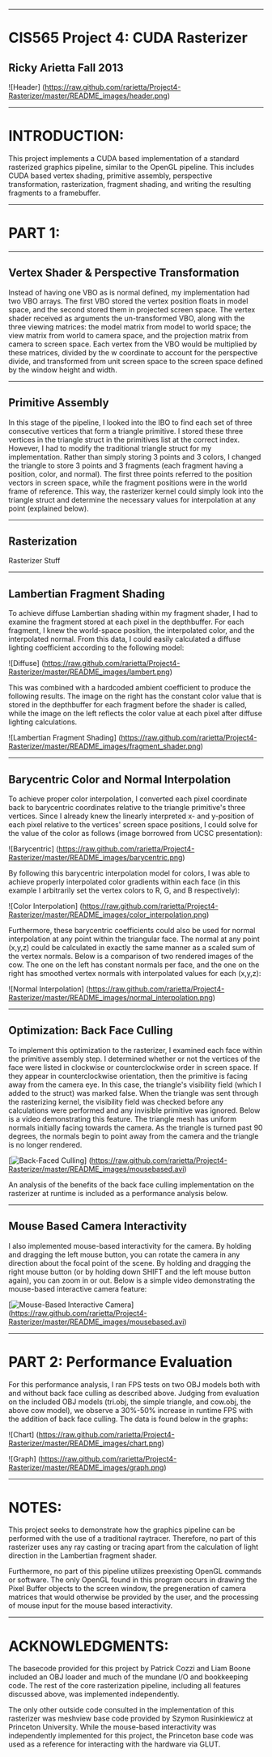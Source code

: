 -------------------------------------------------------------------------------
CIS565 Project 4: CUDA Rasterizer
===============================================================================
Ricky Arietta Fall 2013
-------------------------------------------------------------------------------

![Header] (https://raw.github.com/rarietta/Project4-Rasterizer/master/README_images/header.png)

-------------------------------------------------------------------------------
INTRODUCTION:
===============================================================================

This project implements a CUDA based implementation of a standard rasterized 
graphics pipeline, similar to the OpenGL pipeline. This includes CUDA based 
vertex shading, primitive assembly, perspective transformation, rasterization, 
fragment shading, and writing the resulting fragments to a framebuffer. 

-------------------------------------------------------------------------------
PART 1: 
===============================================================================
-------------------------------------------------------------------------------
Vertex Shader & Perspective Transformation
-------------------------------------------------------------------------------

Instead of having one VBO as is normal defined, my implementation had two VBO
arrays. The first VBO stored the vertex position floats in model space, and the
second stored them in projected screen space. The vertex shader received as 
arguments the un-transformed VBO, along with the three viewing matrices: the model
matrix from model to world space; the view matrix from world to camera space, and
the projection matrix from camera to screen space. Each vertex from the VBO would
be multiplied by these matrices, divided by the w coordinate to account for the
perspective divide, and transformed from unit screen space to the screen space
defined by the window height and width. 

-------------------------------------------------------------------------------
Primitive Assembly
-------------------------------------------------------------------------------

In this stage of the pipeline, I looked into the IBO to find each set of three
consecutive vertices that form a triangle primitive. I stored these three vertices
in the triangle struct in the primitives list at the correct index. However, I had
to modify the traditional triangle struct for my implementation. Rather than simply
storing 3 points and 3 colors, I changed the triangle to store 3 points and 3
fragments (each fragment having a position, color, and normal). The first three points
referred to the position vectors in screen space, while the fragment positions
were in the world frame of reference. This way, the rasterizer kernel could simply 
look into the triangle struct and determine the necessary values for interpolation 
at any point (explained below).

-------------------------------------------------------------------------------
Rasterization
-------------------------------------------------------------------------------

Rasterizer Stuff

-------------------------------------------------------------------------------
Lambertian Fragment Shading
-------------------------------------------------------------------------------

To achieve diffuse Lambertian shading within my fragment shader, I had to examine
the fragment stored at each pixel in the depthbuffer. For each fragment, I knew the
world-space position, the interpolated color, and the interpolated normal. From
this data, I could easily calculated a diffuse lighting coefficient according
to the following model:

![Diffuse] (https://raw.github.com/rarietta/Project4-Rasterizer/master/README_images/lambert.png)

This was combined with a hardcoded ambient coefficient to produce the following results.
The image on the right has the constant color value that is stored in the depthbuffer
for each fragment before the shader is called, while the image on the left
reflects the color value at each pixel after diffuse lighting calculations.

![Lambertian Fragment Shading] (https://raw.github.com/rarietta/Project4-Rasterizer/master/README_images/fragment_shader.png)

-------------------------------------------------------------------------------
Barycentric Color and Normal Interpolation
-------------------------------------------------------------------------------

To achieve proper color interpolation, I converted each pixel coordinate back to
barycentric coordinates relative to the triangle primitive's three vertices. Since
I already knew the linearly interpreted x- and y-position of each pixel relative
to the vertices' screen space positions, I could solve for the value of the
color as follows (image borrowed from UCSC presentation):

![Barycentric] (https://raw.github.com/rarietta/Project4-Rasterizer/master/README_images/barycentric.png)

By following this barycentric interpolation model for colors, I was able to
achieve properly interpolated color gradients within each face (in this example
I arbitrarily set the vertex colors to R, G, and B respectively):

![Color Interpolation] (https://raw.github.com/rarietta/Project4-Rasterizer/master/README_images/color_interpolation.png)

Furthermore, these barycentric coefficients could also be used for normal
interpolation at any point within the triangular face. The normal at any point
(x,y,z) could be calculated in exactly the same manner as a scaled sum of the
vertex normals. Below is a comparison of two rendered images of the cow. The one
on the left has constant normals per face, and the one on the right has smoothed vertex
normals with interpolated values for each (x,y,z):

![Normal Interpolation] (https://raw.github.com/rarietta/Project4-Rasterizer/master/README_images/normal_interpolation.png)

-------------------------------------------------------------------------------
Optimization: Back Face Culling
-------------------------------------------------------------------------------

To implement this optimization to the rasterizer, I examined each face within the
primitive assembly step. I determined whether or not the vertices of the face
were listed in clockwise or counterclockwise order in screen space. If they appear
in counterclockwise orientation, then the primitive is facing away from the camera
eye. In this case, the triangle's visibility field (which I added to the struct)
was marked false. When the triangle was sent through the rasterizing kernel,
the visibility field was checked before any calculations were performed and
any invisible primitive was ignored. Below is a video demonstrating this feature.
The triangle mesh has uniform normals initially facing towards the camera. As the
triangle is turned past 90 degrees, the normals begin to point away from the
camera and the triangle is no longer rendered.

[![Back-Faced Culling](https://raw.github.com/rarietta/Project4-Rasterizer/master/README_images/video_shot_2.png)] (https://raw.github.com/rarietta/Project4-Rasterizer/master/README_images/mousebased.avi)

An analysis of the benefits of the back face culling implementation on the
rasterizer at runtime is included as a performance analysis below.

-------------------------------------------------------------------------------
Mouse Based Camera Interactivity
-------------------------------------------------------------------------------

I also implemented mouse-based interactivity for the camera. By holding and dragging
the left mouse button, you can rotate the camera in any direction about the focal
point of the scene. By holding and dragging the right mouse button (or by holding
down SHIFT and the left mouse button again), you can zoom in or out. Below is a 
simple video demonstrating the mouse-based interactive camera feature:

[![Mouse-Based Interactive Camera](https://raw.github.com/rarietta/Project4-Rasterizer/master/README_images/video_shot_1.png)] (https://raw.github.com/rarietta/Project4-Rasterizer/master/README_images/mousebased.avi)

-------------------------------------------------------------------------------
PART 2: Performance Evaluation
===============================================================================

For this performance analysis, I ran FPS tests on two OBJ models both with and
without back face culling as described above. Judging from evaluation on the
included OBJ models (tri.obj, the simple triangle, and cow.obj, the above cow 
model), we observe a 30%-50% increase in runtime FPS with the addition of
back face culling. The data is found below in the graphs:

![Chart] (https://raw.github.com/rarietta/Project4-Rasterizer/master/README_images/chart.png)

![Graph] (https://raw.github.com/rarietta/Project4-Rasterizer/master/README_images/graph.png)

-------------------------------------------------------------------------------
NOTES:
===============================================================================

This project seeks to demonstrate how the graphics pipeline can be performed
with the use of a traditional raytracer. Therefore, no part of this rasterizer
uses any ray casting or tracing apart from the calculation of light direction 
in the Lambertian fragment shader.

Furthermore, no part of this pipeline utilizes preexisting OpenGL commands or
software. The only OpenGL found in this program occurs in drawing the Pixel Buffer
objects to the screen window, the pregeneration of camera matrices that would
otherwise be provided by the user, and the processing of mouse input for the
mouse based interactivity.

-------------------------------------------------------------------------------
ACKNOWLEDGMENTS:
===============================================================================

The basecode provided for this project by Patrick Cozzi and Liam Boone included 
an OBJ loader and much of the mundane I/O and bookkeeping code. The rest of the 
core rasterization pipeline, including all features discussed above, was 
implemented independently.

The only other outside code consulted in the implementation of this rasterizer
was meshview base code provided by Szymon Rusinkiewicz at Princeton University.
While the mouse-based interactivity was independently implemented for this project,
the Princeton base code was used as a reference for interacting with the hardware
via GLUT.
